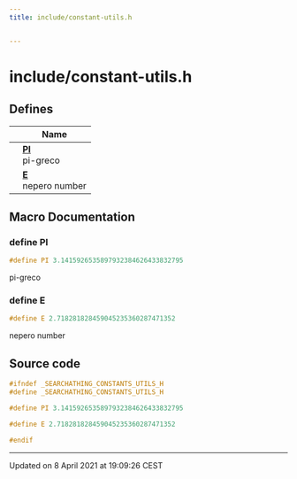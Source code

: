 ```yaml
---
title: include/constant-utils.h


---
```


# include/constant-utils.h














## Defines

|                | Name           |
| -------------- | -------------- |
|  | **[PI](https://github.com/devel0/iot-utils/tree/main/data/api/Files/constant-utils_8h.md#define-pi)** <br>pi-greco  |
|  | **[E](https://github.com/devel0/iot-utils/tree/main/data/api/Files/constant-utils_8h.md#define-e)** <br>nepero number  |








## Macro Documentation

### define PI

```cpp
#define PI 3.1415926535897932384626433832795
```

pi-greco 




























### define E

```cpp
#define E 2.718281828459045235360287471352
```

nepero number 






























## Source code

```cpp
#ifndef _SEARCHATHING_CONSTANTS_UTILS_H
#define _SEARCHATHING_CONSTANTS_UTILS_H

#define PI 3.1415926535897932384626433832795

#define E 2.718281828459045235360287471352

#endif
```


-------------------------------

Updated on  8 April 2021 at 19:09:26 CEST
